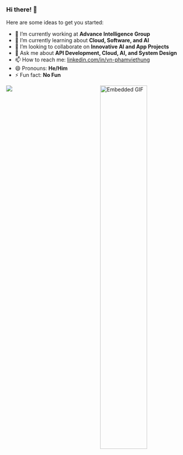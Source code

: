 ### Hi there! 👋
Here are some ideas to get you started:

- 🔭 I’m currently working at **Advance Intelligence Group**
- 🌱 I’m currently learning about **Cloud, Software, and AI**
- 👯 I’m looking to collaborate on **Innovative AI and App Projects**
- 💬 Ask me about **API Development, Cloud, AI, and System Design**
- 📫 How to reach me: [linkedin.com/in/vn-phamviethung](https://www.linkedin.com/in/vn-phamviethung)
- 😄 Pronouns: **He/Him**
- ⚡ Fun fact: **No Fun**
<img align="right" width="50%" src="https://img.wattpad.com/787e4039802bf103a14417b1e026abd324c24269/68747470733a2f2f73332e616d617a6f6e6177732e636f6d2f776174747061642d6d656469612d736572766963652f53746f7279496d6167652f4d5955464b6f2d6d5756334536513d3d2d3833313735303637302e313565643437363235643133343032303533393530343139313131382e676966?s=fit&w=460&h=460" alt="Embedded GIF">

<picture width="50%" height="80%">
  <source
    srcset="https://github-readme-stats.vercel.app/api?username=pham0084&show_icons=true&theme=vue-dark"
    media="(prefers-color-scheme: dark)"
  />
  <source
    srcset="https://github-readme-stats.vercel.app/api?username=pham0084&show_icons=true&theme=vue"
    media="(prefers-color-scheme: light), (prefers-color-scheme: no-preference)"
  />
  <img src="https://github-readme-stats.vercel.app/api?username=pham0084&show_icons=true" />
</picture>
